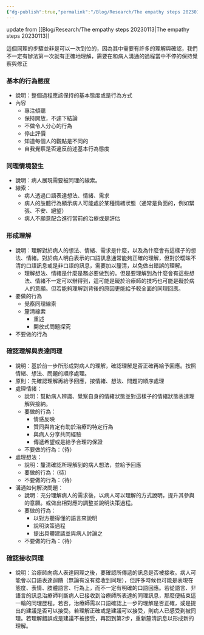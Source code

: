 ```yaml
---
{"dg-publish":true,"permalink":"/Blog/Research/The empathy steps 20230116/","title":"The empathy steps 20230116","tags":["blog","empathy/course"],"created":"2023-01-16","updated":"2023-02-17T11:30"}
---
```



update from [[Blog/Research/The empathy steps 20230113\|The empathy steps 20230113]]

<style> .container {font-family: sans-serif; text-align: center;} .button-wrapper button {z-index: 1;height: 40px; width: 100px; margin: 10px;padding: 5px;} .excalidraw .App-menu_top .buttonList { display: flex;} .excalidraw-wrapper { height: 800px; margin: 50px; position: relative;} :root[dir="ltr"] .excalidraw .layer-ui__wrapper .zen-mode-transition.App-menu_bottom--transition-left {transform: none;} </style><script src="https://cdn.jsdelivr.net/npm/react@17/umd/react.production.min.js"></script><script src="https://cdn.jsdelivr.net/npm/react-dom@17/umd/react-dom.production.min.js"></script><script type="text/javascript" src="https://cdn.jsdelivr.net/npm/@excalidraw/excalidraw@0/dist/excalidraw.production.min.js"></script><div id="empathy_steps_20230116-Rexcalidraw.md1"></div><script>(function(){const InitialData={"type":"excalidraw","version":2,"source":"https://excalidraw.com","elements":[{"id":"WqTtg4KEAP7eDouJoUbba","type":"rectangle","x":-1003.802322515925,"y":-320.44467921327544,"width":1834.5334130700085,"height":742.0105748688288,"angle":0,"strokeColor":"#343a40","backgroundColor":"transparent","fillStyle":"cross-hatch","strokeWidth":2,"strokeStyle":"solid","roughness":2,"opacity":100,"groupIds":[],"roundness":{"type":3},"seed":7052840,"version":252,"versionNonce":1145223256,"isDeleted":false,"boundElements":null,"updated":1673880569730,"link":null,"locked":false},{"type":"rectangle","version":157,"versionNonce":2113544488,"isDeleted":false,"id":"ECy7qeSZ4qe3KcK81Rc27","fillStyle":"cross-hatch","strokeWidth":1,"strokeStyle":"solid","roughness":1,"opacity":60,"angle":0,"x":-549.6477078278535,"y":-215.34887524954513,"strokeColor":"#343a40","backgroundColor":"#fab005","width":214.7229601759591,"height":302.9758133292314,"seed":1660482136,"groupIds":["bJsyciy0YX1YSu2mYr5Qs"],"roundness":{"type":3},"boundElements":[],"updated":1673880363059,"link":null,"locked":false},{"type":"text","version":273,"versionNonce":252831064,"isDeleted":false,"id":"yMkEqekQ","fillStyle":"hachure","strokeWidth":1,"strokeStyle":"solid","roughness":1,"opacity":100,"angle":0,"x":-498.786227739874,"y":-173.7667182415015,"strokeColor":"#000000","backgroundColor":"transparent","width":113,"height":38,"seed":27966504,"groupIds":["bJsyciy0YX1YSu2mYr5Qs"],"roundness":null,"boundElements":[],"updated":1673880363059,"link":null,"locked":false,"fontSize":28,"fontFamily":4,"text":"形成理解","rawText":"形成理解","baseline":28,"textAlign":"left","verticalAlign":"top","containerId":null,"originalText":"形成理解"},{"type":"text","version":256,"versionNonce":258718760,"isDeleted":false,"id":"N99Altrr","fillStyle":"hachure","strokeWidth":1,"strokeStyle":"solid","roughness":1,"opacity":100,"angle":0,"x":-474.786227739874,"y":-107.35044775892436,"strokeColor":"#1864ab","backgroundColor":"transparent","width":65,"height":23,"seed":880267816,"groupIds":["bJsyciy0YX1YSu2mYr5Qs"],"roundness":null,"boundElements":[],"updated":1673880363059,"link":null,"locked":false,"fontSize":16,"fontFamily":1,"text":"覺察線索","rawText":"覺察線索","baseline":17,"textAlign":"left","verticalAlign":"top","containerId":null,"originalText":"覺察線索"},{"type":"text","version":314,"versionNonce":995850840,"isDeleted":false,"id":"UyWjwv9G","fillStyle":"hachure","strokeWidth":1,"strokeStyle":"solid","roughness":1,"opacity":100,"angle":0,"x":-474.786227739874,"y":-62.300460670747725,"strokeColor":"#1864ab","backgroundColor":"transparent","width":65,"height":23,"seed":1296286808,"groupIds":["bJsyciy0YX1YSu2mYr5Qs"],"roundness":null,"boundElements":[],"updated":1673880363059,"link":null,"locked":false,"fontSize":16,"fontFamily":1,"text":"釐清線索","rawText":"釐清線索","baseline":17,"textAlign":"left","verticalAlign":"top","containerId":null,"originalText":"釐清線索"},{"type":"text","version":368,"versionNonce":1441920808,"isDeleted":false,"id":"XBzZ6Qaf","fillStyle":"hachure","strokeWidth":1,"strokeStyle":"solid","roughness":1,"opacity":100,"angle":0,"x":-474.786227739874,"y":-17.25047358257109,"strokeColor":"#1864ab","backgroundColor":"transparent","width":65,"height":23,"seed":1829457192,"groupIds":["bJsyciy0YX1YSu2mYr5Qs"],"roundness":null,"boundElements":[],"updated":1673880363059,"link":null,"locked":false,"fontSize":16,"fontFamily":1,"text":"形成理解","rawText":"形成理解","baseline":17,"textAlign":"left","verticalAlign":"top","containerId":null,"originalText":"形成理解"},{"type":"rectangle","version":101,"versionNonce":69964376,"isDeleted":false,"id":"D-jC2LMlxUPGj5XNg_XlM","fillStyle":"cross-hatch","strokeWidth":1,"strokeStyle":"solid","roughness":1,"opacity":60,"angle":0,"x":25.110872326448487,"y":-216.21700078917047,"strokeColor":"#343a40","backgroundColor":"#fab005","width":214.7229601759591,"height":302.9758133292314,"seed":1480881496,"groupIds":["HB0--OuqQXn5cqR67du0_"],"roundness":{"type":3},"boundElements":[],"updated":1673880394404,"link":null,"locked":false},{"type":"text","version":226,"versionNonce":1406099240,"isDeleted":false,"id":"xoNe0JOH","fillStyle":"hachure","strokeWidth":1,"strokeStyle":"solid","roughness":1,"opacity":100,"angle":0,"x":47.97235241442803,"y":-135.88487651239734,"strokeColor":"#000000","backgroundColor":"transparent","width":169,"height":38,"seed":676394792,"groupIds":["HB0--OuqQXn5cqR67du0_"],"roundness":null,"boundElements":[],"updated":1673880394404,"link":null,"locked":false,"fontSize":28,"fontFamily":4,"text":"確認接收同理","rawText":"確認接收同理","baseline":28,"textAlign":"left","verticalAlign":"top","containerId":null,"originalText":"確認接收同理"},{"type":"text","version":415,"versionNonce":448235352,"isDeleted":false,"id":"VFwpYPfB","fillStyle":"hachure","strokeWidth":1,"strokeStyle":"solid","roughness":1,"opacity":100,"angle":0,"x":43.97235241442803,"y":-26.67675027327823,"strokeColor":"#1864ab","backgroundColor":"transparent","width":177,"height":23,"seed":1211141720,"groupIds":["HB0--OuqQXn5cqR67du0_"],"roundness":null,"boundElements":[],"updated":1673880394404,"link":null,"locked":false,"fontSize":16,"fontFamily":1,"text":"確認病人接收到同理訊息","rawText":"確認病人接收到同理訊息","baseline":17,"textAlign":"left","verticalAlign":"top","containerId":null,"originalText":"確認病人接收到同理訊息"},{"type":"line","version":644,"versionNonce":2094056744,"isDeleted":false,"id":"OThDOyjkNBUL8fmBssnhA","fillStyle":"hachure","strokeWidth":1,"strokeStyle":"dashed","roughness":1,"opacity":60,"angle":0,"x":103.9476369466438,"y":93.43077501137215,"strokeColor":"#343a40","backgroundColor":"#868e96","width":643.8832830656509,"height":91.88413208083557,"seed":2074616616,"groupIds":[],"roundness":{"type":2},"boundElements":[],"updated":1673880463897,"link":null,"locked":false,"startBinding":null,"endBinding":null,"lastCommittedPoint":null,"startArrowhead":null,"endArrowhead":null,"points":[[0,0],[-12.834898273601084,47.04590510726746],[-445.493190110545,49.722141963990794],[-449.95358487175054,32.77264187140952],[-416.054584686588,29.204326062445034],[-497.23376934053,-4.694674122717629],[-577.520875042231,22.959773396757214],[-517.7515852420759,38.12511558485619],[-513.2911904808702,87.18945795811794],[54.07102314448298,79.16074738794782],[66.36240802341993,0.3006587323450276],[0,0]]},{"type":"text","version":504,"versionNonce":249549864,"isDeleted":false,"id":"gveHCRJ8","fillStyle":"hachure","strokeWidth":1,"strokeStyle":"solid","roughness":1,"opacity":100,"angle":0,"x":-257.9030259515351,"y":153.06281182914995,"strokeColor":"#1864ab","backgroundColor":"transparent","width":305,"height":23,"seed":213713752,"groupIds":[],"roundness":null,"boundElements":[],"updated":1673880456366,"link":null,"locked":false,"fontSize":16,"fontFamily":1,"text":"病人未接收到同理訊息、或是給予新的線索","rawText":"病人未接收到同理訊息、或是給予新的線索","baseline":17,"textAlign":"left","verticalAlign":"top","containerId":null,"originalText":"病人未接收到同理訊息、或是給予新的線索"},{"type":"line","version":596,"versionNonce":1282044504,"isDeleted":false,"id":"aG-2AFgpVyJEUgpEM5VuS","fillStyle":"cross-hatch","strokeWidth":1,"strokeStyle":"dashed","roughness":1,"opacity":60,"angle":0,"x":257.97816523332426,"y":-87.35810114880326,"strokeColor":"#343a40","backgroundColor":"#ced4da","width":218.37723372549794,"height":115.25475543478258,"seed":495417640,"groupIds":[],"roundness":null,"boundElements":[],"updated":1673880472391,"link":null,"locked":false,"startBinding":null,"endBinding":null,"lastCommittedPoint":null,"startArrowhead":null,"endArrowhead":null,"points":[[0,0],[-1.385922152592176,54.94565217391303],[169.61797253884413,48.63111413043469],[171.17188525538697,86.49796195652173],[216.99131157290577,28.675271739130352],[171.08264026828823,-28.756793478260846],[170.04844835896756,-2.2724184782608603],[0,0]]},{"type":"text","version":312,"versionNonce":870879016,"isDeleted":false,"id":"UdqWq2so","fillStyle":"cross-hatch","strokeWidth":1,"strokeStyle":"solid","roughness":1,"opacity":100,"angle":0,"x":264.6809826960423,"y":-85.2749818574917,"strokeColor":"#1864ab","backgroundColor":"#82c91e","width":160,"height":46,"seed":2074479960,"groupIds":[],"roundness":null,"boundElements":[],"updated":1673880479299,"link":null,"locked":false,"fontSize":16,"fontFamily":1,"text":"病人接收到同理訊息且\n贊同或是接受","rawText":"病人接收到同理訊息且\n贊同或是接受","baseline":40,"textAlign":"left","verticalAlign":"top","containerId":null,"originalText":"病人接收到同理訊息且\n贊同或是接受"},{"type":"rectangle","version":211,"versionNonce":1380878424,"isDeleted":false,"id":"EVQBnvlF5BbfCf6gNbMFV","fillStyle":"cross-hatch","strokeWidth":1,"strokeStyle":"solid","roughness":1,"opacity":60,"angle":0,"x":-260.72303249414836,"y":-215.2304944941418,"strokeColor":"#343a40","backgroundColor":"#fab005","width":214.7229601759591,"height":302.9758133292314,"seed":1577488680,"groupIds":["N5iC_CHUOsY1XmFq7Uss4"],"roundness":{"type":3},"boundElements":[],"updated":1673880382929,"link":null,"locked":false},{"type":"text","version":237,"versionNonce":637454632,"isDeleted":false,"id":"lo9Cze1P","fillStyle":"hachure","strokeWidth":1,"strokeStyle":"solid","roughness":1,"opacity":100,"angle":0,"x":-223.3615524061688,"y":-185.41860912421208,"strokeColor":"#000000","backgroundColor":"transparent","width":140,"height":76,"seed":1351383640,"groupIds":["N5iC_CHUOsY1XmFq7Uss4"],"roundness":null,"boundElements":[],"updated":1673880382929,"link":null,"locked":false,"fontSize":28,"fontFamily":4,"text":"確認理解與\n表達同理","rawText":"確認理解與\n表達同理","baseline":66,"textAlign":"center","verticalAlign":"top","containerId":null,"originalText":"確認理解與\n表達同理"},{"type":"text","version":505,"versionNonce":1426832728,"isDeleted":false,"id":"JGHe6TGK","fillStyle":"hachure","strokeWidth":1,"strokeStyle":"solid","roughness":1,"opacity":100,"angle":0,"x":-185.8615524061688,"y":-90.33386038076537,"strokeColor":"#1864ab","backgroundColor":"transparent","width":65,"height":23,"seed":905541976,"groupIds":["N5iC_CHUOsY1XmFq7Uss4"],"roundness":null,"boundElements":[],"updated":1673880382929,"link":null,"locked":false,"fontSize":16,"fontFamily":1,"text":"確認理解","rawText":"確認理解","baseline":17,"textAlign":"left","verticalAlign":"top","containerId":null,"originalText":"確認理解"},{"type":"text","version":581,"versionNonce":547054632,"isDeleted":false,"id":"zXkBubF6","fillStyle":"hachure","strokeWidth":1,"strokeStyle":"solid","roughness":1,"opacity":100,"angle":0,"x":-185.8615524061688,"y":-48.202636204412045,"strokeColor":"#1864ab","backgroundColor":"transparent","width":65,"height":23,"seed":1534552104,"groupIds":["N5iC_CHUOsY1XmFq7Uss4"],"roundness":null,"boundElements":[],"updated":1673880382929,"link":null,"locked":false,"fontSize":16,"fontFamily":1,"text":"給予回應","rawText":"給予回應","baseline":17,"textAlign":"left","verticalAlign":"top","containerId":null,"originalText":"給予回應"},{"type":"text","version":856,"versionNonce":1415205464,"isDeleted":false,"id":"ONE8MLDv","fillStyle":"hachure","strokeWidth":1,"strokeStyle":"solid","roughness":1,"opacity":100,"angle":0,"x":-233.3615524061688,"y":-3.3675725346516856,"strokeColor":"#1864ab","backgroundColor":"transparent","width":160,"height":46,"seed":384014632,"groupIds":["N5iC_CHUOsY1XmFq7Uss4"],"roundness":null,"boundElements":[],"updated":1673880382929,"link":null,"locked":false,"fontSize":16,"fontFamily":1,"text":"按照情緒、想法、問題\n的處理順序","rawText":"按照情緒、想法、問題\n的處理順序","baseline":40,"textAlign":"left","verticalAlign":"top","containerId":null,"originalText":"按照情緒、想法、問題\n的處理順序"},{"type":"rectangle","version":121,"versionNonce":1682889768,"isDeleted":false,"id":"ql9lZkL4U1X0cQP2DY5Z-","fillStyle":"cross-hatch","strokeWidth":1,"strokeStyle":"solid","roughness":1,"opacity":60,"angle":0,"x":-916.5293989490478,"y":-125.70175986596541,"strokeColor":"#343a40","backgroundColor":"#82c91e","width":256.5574037938118,"height":134.82252698726336,"seed":1370685736,"groupIds":["45NtMA-GhJZHSuc8Lxddn"],"roundness":{"type":3},"boundElements":[],"updated":1673880409097,"link":null,"locked":false},{"type":"text","version":426,"versionNonce":1908038232,"isDeleted":false,"id":"buZV8sqM","fillStyle":"hachure","strokeWidth":1,"strokeStyle":"solid","roughness":1,"opacity":100,"angle":0,"x":-872.750697052142,"y":-108.86127447380295,"strokeColor":"#000000","backgroundColor":"transparent","width":169,"height":38,"seed":912450904,"groupIds":["45NtMA-GhJZHSuc8Lxddn"],"roundness":null,"boundElements":[],"updated":1673880409097,"link":null,"locked":false,"fontSize":28,"fontFamily":4,"text":"同理情境發生","rawText":"同理情境發生","baseline":28,"textAlign":"left","verticalAlign":"top","containerId":null,"originalText":"同理情境發生"},{"type":"text","version":336,"versionNonce":1634801448,"isDeleted":false,"id":"AbWKvyBk","fillStyle":"hachure","strokeWidth":1,"strokeStyle":"solid","roughness":1,"opacity":100,"angle":0,"x":-892.750697052142,"y":-36.5276004810695,"strokeColor":"#1864ab","backgroundColor":"transparent","width":209,"height":23,"seed":2059104088,"groupIds":["45NtMA-GhJZHSuc8Lxddn"],"roundness":null,"boundElements":[],"updated":1673880409097,"link":null,"locked":false,"fontSize":16,"fontFamily":1,"text":"病人展現需要被同理的線索。","rawText":"病人展現需要被同理的線索。","baseline":17,"textAlign":"left","verticalAlign":"top","containerId":null,"originalText":"病人展現需要被同理的線索。"},{"type":"rectangle","version":138,"versionNonce":1581356840,"isDeleted":false,"id":"QimEZP8dOZv373leB1WqB","fillStyle":"cross-hatch","strokeWidth":1,"strokeStyle":"solid","roughness":1,"opacity":60,"angle":0,"x":472.74110950541467,"y":-124.29434421839113,"strokeColor":"#343a40","backgroundColor":"#82c91e","width":256.5574037938118,"height":134.82252698726336,"seed":1464003416,"groupIds":["IY_uJLv6TIpvGEHdCZLDq"],"roundness":{"type":3},"boundElements":[],"updated":1673880482365,"link":null,"locked":false},{"type":"text","version":425,"versionNonce":1369755480,"isDeleted":false,"id":"mOWttqem","fillStyle":"hachure","strokeWidth":1,"strokeStyle":"solid","roughness":1,"opacity":100,"angle":0,"x":516.5198114023206,"y":-98.9190098803142,"strokeColor":"#000000","backgroundColor":"transparent","width":169,"height":38,"seed":1812561448,"groupIds":["IY_uJLv6TIpvGEHdCZLDq"],"roundness":null,"boundElements":[],"updated":1673880482365,"link":null,"locked":false,"fontSize":28,"fontFamily":4,"text":"完成同理步驟","rawText":"完成同理步驟","baseline":28,"textAlign":"left","verticalAlign":"top","containerId":null,"originalText":"完成同理步驟"},{"type":"text","version":527,"versionNonce":592736808,"isDeleted":false,"id":"BlX0pXVV","fillStyle":"hachure","strokeWidth":1,"strokeStyle":"solid","roughness":1,"opacity":100,"angle":0,"x":520.5198114023206,"y":-29.877128833450342,"strokeColor":"#1864ab","backgroundColor":"transparent","width":161,"height":23,"seed":1374869592,"groupIds":["IY_uJLv6TIpvGEHdCZLDq"],"roundness":null,"boundElements":[],"updated":1673880482365,"link":null,"locked":false,"fontSize":16,"fontFamily":1,"text":"完成這一輪的同理歷程","rawText":"完成這一輪的同理歷程","baseline":17,"textAlign":"left","verticalAlign":"top","containerId":null,"originalText":"完成這一輪的同理歷程"},{"id":"Dh9vboxgUMSTzo-Gb1T85","type":"line","x":-589.8577044132257,"y":-69.97730761410776,"width":98.28891052803169,"height":69.20670495058397,"angle":0,"strokeColor":"#343a40","backgroundColor":"#ced4da","fillStyle":"cross-hatch","strokeWidth":1,"strokeStyle":"dashed","roughness":1,"opacity":60,"groupIds":[],"roundness":{"type":2},"seed":345240104,"version":263,"versionNonce":501947944,"isDeleted":false,"boundElements":null,"updated":1673880438551,"link":null,"locked":false,"points":[[0,0],[-57.61196762967916,-6.2873334536499215],[-49.77253093851732,37.71742401326611],[4.774690467939308,21.900439749638394],[2.104546762728205,43.9981807582825],[40.676942898352536,10.522733813640059],[-1.7428277878839253,-25.208524192301468],[0,0]],"lastCommittedPoint":[2.328154856267929,-5.517858543527495],"startBinding":null,"endBinding":null,"startArrowhead":null,"endArrowhead":null},{"type":"line","version":278,"versionNonce":435904600,"isDeleted":false,"id":"0LHIeIZl6m_BTBmY0zs_B","fillStyle":"cross-hatch","strokeWidth":1,"strokeStyle":"dashed","roughness":1,"opacity":60,"angle":0,"x":-291.6612015506811,"y":-70.25475796178064,"strokeColor":"#343a40","backgroundColor":"#ced4da","width":98.28891052803169,"height":69.20670495058397,"seed":1618688088,"groupIds":[],"roundness":{"type":2},"boundElements":null,"updated":1673880442221,"link":null,"locked":false,"startBinding":null,"endBinding":null,"lastCommittedPoint":null,"startArrowhead":null,"endArrowhead":null,"points":[[0,0],[-57.61196762967916,-6.2873334536499215],[-49.77253093851732,37.71742401326611],[4.774690467939308,21.900439749638394],[2.104546762728205,43.9981807582825],[40.676942898352536,10.522733813640059],[-1.7428277878839253,-25.208524192301468],[0,0]]},{"type":"line","version":276,"versionNonce":1221971496,"isDeleted":false,"id":"NPuoFFNIa36HLV5S9NLRp","fillStyle":"cross-hatch","strokeWidth":1,"strokeStyle":"dashed","roughness":1,"opacity":60,"angle":0,"x":-2.943692538931927,"y":-74.91106767431624,"strokeColor":"#343a40","backgroundColor":"#ced4da","width":98.28891052803169,"height":69.20670495058397,"seed":506163496,"groupIds":[],"roundness":{"type":2},"boundElements":null,"updated":1673880444797,"link":null,"locked":false,"startBinding":null,"endBinding":null,"lastCommittedPoint":null,"startArrowhead":null,"endArrowhead":null,"points":[[0,0],[-57.61196762967916,-6.2873334536499215],[-49.77253093851732,37.71742401326611],[4.774690467939308,21.900439749638394],[2.104546762728205,43.9981807582825],[40.676942898352536,10.522733813640059],[-1.7428277878839253,-25.208524192301468],[0,0]]},{"type":"text","version":1585,"versionNonce":1228039720,"isDeleted":false,"id":"0c5IPUno","fillStyle":"solid","strokeWidth":2,"strokeStyle":"solid","roughness":2,"opacity":100,"angle":0,"x":-880.7786673780349,"y":283.7752783947475,"strokeColor":"#c92a2a","backgroundColor":"#ffffff","width":197,"height":40,"seed":422606680,"groupIds":["-xXXw022NmOUhJaxFfD7l"],"roundness":null,"boundElements":null,"updated":1673880602027,"link":null,"locked":false,"fontSize":28,"fontFamily":1,"text":"基本表現與態度","rawText":"基本表現與態度","baseline":30,"textAlign":"left","verticalAlign":"top","containerId":null,"originalText":"基本表現與態度"},{"type":"text","version":2203,"versionNonce":144854616,"isDeleted":false,"id":"6n4f3YJW","fillStyle":"solid","strokeWidth":2,"strokeStyle":"solid","roughness":2,"opacity":100,"angle":0,"x":-878.2126085344423,"y":325.4411149560459,"strokeColor":"#495057","backgroundColor":"#ffffff","width":1121,"height":28,"seed":699877928,"groupIds":["-xXXw022NmOUhJaxFfD7l"],"roundness":null,"boundElements":null,"updated":1673880625985,"link":null,"locked":false,"fontSize":20,"fontFamily":1,"text":"專注傾聽、不做令人分心的行為、保持開放態度、停止評價、知道每個人的觀點是不同的、自我覺察是否違反前述基本行為態度","rawText":"專注傾聽、不做令人分心的行為、保持開放態度、停止評價、知道每個人的觀點是不同的、自我覺察是否違反前述基本行為態度","baseline":21,"textAlign":"left","verticalAlign":"top","containerId":null,"originalText":"專注傾聽、不做令人分心的行為、保持開放態度、停止評價、知道每個人的觀點是不同的、自我覺察是否違反前述基本行為態度"}],"appState":{"theme":"light","viewBackgroundColor":"#ffffff","currentItemStrokeColor":"#343a40","currentItemBackgroundColor":"transparent","currentItemFillStyle":"cross-hatch","currentItemStrokeWidth":2,"currentItemStrokeStyle":"solid","currentItemRoughness":2,"currentItemOpacity":100,"currentItemFontFamily":1,"currentItemFontSize":16,"currentItemTextAlign":"center","currentItemStartArrowhead":null,"currentItemEndArrowhead":"arrow","scrollX":1723.5979106835116,"scrollY":1087.5991896882397,"zoom":{"value":0.5499999999999999},"currentItemRoundness":"round","gridSize":null,"colorPalette":{}},"files":{}};InitialData.scrollToContent=true;App=()=>{const e=React.useRef(null),t=React.useRef(null),[n,i]=React.useState({width:void 0,height:void 0});return React.useEffect(()=>{i({width:t.current.getBoundingClientRect().width,height:t.current.getBoundingClientRect().height});const e=()=>{i({width:t.current.getBoundingClientRect().width,height:t.current.getBoundingClientRect().height})};return window.addEventListener("resize",e),()=>window.removeEventListener("resize",e)},[t]),React.createElement(React.Fragment,null,React.createElement("div",{className:"excalidraw-wrapper",ref:t},React.createElement(ExcalidrawLib.Excalidraw,{ref:e,width:n.width,height:n.height,initialData:InitialData,viewModeEnabled:!0,zenModeEnabled:!0,gridModeEnabled:!1})))},excalidrawWrapper=document.getElementById("empathy_steps_20230116-Rexcalidraw.md1");ReactDOM.render(React.createElement(App),excalidrawWrapper);})();</script>

這個同理的步驟並非是可以一次到位的，因為其中需要有許多的理解與確認，我們不一定有辦法第一次就有正確地理解，需要在和病人溝通的過程當中不停的保持覺察與修正

### 基本的行為態度
- 說明：整個過程應該保持的基本態度或是行為方式
- 內容
    - 專注傾聽
    - 保持開放，不遽下結論
    - 不做令人分心的行為
    - 停止評價
    - 知道每個人的觀點是不同的
    - 自我覺察是否違反前述基本行為態度
### 同理情境發生
- 說明：病人展現需要被同理的線索。
- 線索：
    - 病人透過口語表達想法、情緒、需求
    - 病人的肢體行為顯示病人可能處於某種情緒狀態（通常是負面的，例如緊張、不安、絕望）
    - 病人不願意配合進行當前的治療或是評估
### 形成理解
- 說明：理解對於病人的想法、情緒、需求是什麼，以及為什麼會有這樣子的想法、情緒。對於病人明白表示的口語訊息通常能夠正確的理解，但對於曖昧不清的口語訊息或是非口語的訊息，需要加以釐清，以免做出錯誤的理解。
    - 理解想法、情緒是什麼是務必要做到的。但是要理解到為什麼會有這些想法、情緒不一定可以辦得到，這可能是礙於治療師的技巧也可能是礙於病人的意願。但若能夠理解到背後的原因更能給予較全面的同理回應。
- 要做的行為
    - 覺察同理線索
    - 釐清線索
        - 重述
        - 開放式問題探究
- 不要做的行為
### 確認理解與表達同理
- 說明：基於前一步所形成對病人的理解，確認理解是否正確再給予回應。按照情緒、想法、問題的順序處理。
- 原則：先確認理解再給予回應，按情緒、想法、問題的順序處理
- 處理情緒：
    - 說明：幫助病人辨識、覺察自身的情緒狀態並對這樣子的情緒狀態表達理解與接納。
    - 要做的行為：
        - 情感反映
        - 贊同與肯定有助於治療的特定行為
        - 與病人分享共同經驗
        - 傳遞希望或是給予合理的保證
    - 不要做的行為：（待）
- 處理想法：
    - 說明：釐清確認所理解到的病人想法，並給予回應
    - 要做的行為：（待）
    - 不要做的行為：（待）
- 溝通如何解決問題：
    - 說明：充分理解病人的需求後，以病人可以理解的方式說明，提升其參與的意願。或做出相對應的調整並說明決策過程。
    - 要做的行為：
        - 以對方聽得懂的語言來說明
        - 說明決策過程
        - 提出具體建議並與病人討論之
    - 不要做的行為：（待）
### 確認接收同理
- 說明：治療師向病人表達同理之後，要確認所傳遞的訊息是否被接收。病人可能會以口語表達迴饋（無論有沒有接收到同理），但許多時候也可能是表現在態度、表情、肢體語言、行為上，而不一定有明確的口語回應。若從語言、非語言的訊息治療師判斷病人已接收到治療師所表達的同理訊息，那麼便結束這一輪的同理歷程。若否，治療師需以口語確認上一步的理解是否正確，或是提出的建議是否可以接受。若理解正確或是建議可以接受，則病人已感受到被同理。若理解錯誤或是建議不被接受，再回到第2步，重新釐清訊息以形成新的理解。

